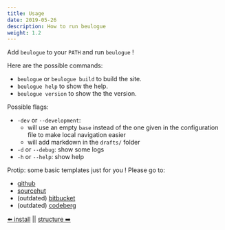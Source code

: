 ```yaml
---
title: Usage
date: 2019-05-26
description: How to run beulogue
weight: 1.2
---
```


Add `beulogue` to your `PATH` and run `beulogue` !

Here are the possible commands:

- `beulogue` or `beulogue build` to build the site.
- `beulogue help` to show the help.
- `beulogue version` to show the the version.

Possible flags:

- `-dev` or `--development`: 
  - will use an empty `base` instead of the one given in the configuration file to make local navigation easier
  - will add markdown in the `drafts/` folder
- `-d` or `--debug`: show some logs
- `-h` or `--help`: show help

Protip: some basic templates just for you ! Please go to:

- [github](https://github.com/SiegfriedEhret/beulogue-templates/)
- [sourcehut](https://git.sr.ht/~siegfriedehret/beulogue-templates)
- (outdated) [bitbucket](https://bitbucket.org/siegfriedehret/beulogue-templates/)
- (outdated) [codeberg](https://codeberg.org/SiegfriedEhret/beulogue-templates/)

[⬅️ install](/en/usage/install.html) || [structure ➡️](/en/usage/structure.html)